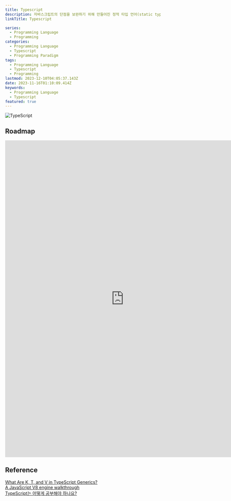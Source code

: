 ```yaml
---
title: Typescript
description: 자바스크립트의 단점을 보완하기 위해 만들어진 정적 타입 언어(static type language)
linkTitle: Typescript

series:
  - Programming Language
  - Programming
categories:
  - Programming Language
  - Typescript
  - Programming Paradigm
tags:
  - Programming Language
  - Typescript
  - Programming
lastmod: 2023-12-10T04:05:37.143Z
date: 2023-11-16T01:10:09.414Z
keywords:
  - Programming Language
  - Typescript
featured: true
---
```


![TypeScript](media/images/typescript.webp "https://dev.to/shivamblog/8-tips-for-clean-typescript-code-you-must-know-488k")

## Roadmap

<p align="center">
<iframe width="768" height="1024" src="https://roadmap.sh/typescript?s=652b754df43a58c923ce9d26" frameborder="0" allow="accelerometer; autoplay; encrypted-media; gyroscope; picture-in-picture" allowfullscreen></iframe>
</p>

## Reference

[What Are K, T, and V in TypeScript Generics?](https://medium.com/frontend-canteen/what-are-k-t-and-v-in-typescript-generics-9fabe1d0f0f3)  
[A JavaScript V8 engine walkthrough](https://garden.bradwoods.io/experiments/js-engine/basic)  
[TypeScript는 어떻게 공부해야 하나요?](https://yozm.wishket.com/magazine/detail/1376/)
